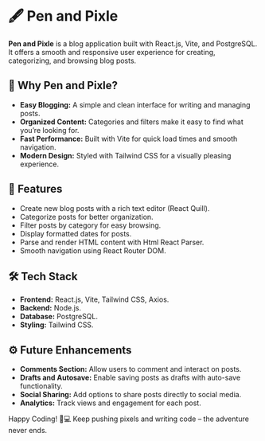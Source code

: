 # 🖋️ Pen and Pixle

**Pen and Pixle** is a blog application built with React.js, Vite, and PostgreSQL. It offers a smooth and responsive user experience for creating, categorizing, and browsing blog posts.

## 🌟 Why Pen and Pixle?
- **Easy Blogging:** A simple and clean interface for writing and managing posts.
- **Organized Content:** Categories and filters make it easy to find what you’re looking for.  
- **Fast Performance:** Built with Vite for quick load times and smooth navigation.  
- **Modern Design:** Styled with Tailwind CSS for a visually pleasing experience.  

## 🚀 Features
- Create new blog posts with a rich text editor (React Quill).  
- Categorize posts for better organization.  
- Filter posts by category for easy browsing.  
- Display formatted dates for posts.  
- Parse and render HTML content with Html React Parser.  
- Smooth navigation using React Router DOM.
  
## 🛠️ Tech Stack
- **Frontend:** React.js, Vite, Tailwind CSS, Axios.  
- **Backend:** Node.js.  
- **Database:** PostgreSQL.  
- **Styling:** Tailwind CSS.

## ⚙️ Future Enhancements
- **Comments Section:** Allow users to comment and interact on posts.  
- **Drafts and Autosave:** Enable saving posts as drafts with auto-save functionality.  
- **Social Sharing:** Add options to share posts directly to social media.  
- **Analytics:** Track views and engagement for each post.  

Happy Coding! 🌟💻
Keep pushing pixels and writing code – the adventure never ends.
